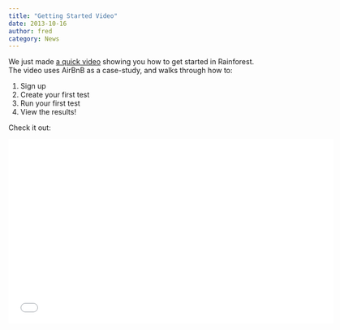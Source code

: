 ```yaml
---
title: "Getting Started Video"
date: 2013-10-16
author: fred
category: News
---
```


We just made [a quick video](http://www.youtube.com/watch?v=n3nZtcjRLyY) showing you how to get started in Rainforest. The video uses AirBnB as a case-study, and walks through how to:
1. Sign up
2. Create your first test
3. Run your first test
4. View the results!

Check it out:

<iframe width="640" height="363" src="//www.youtube.com/embed/n3nZtcjRLyY" frameborder="0">  </iframe>